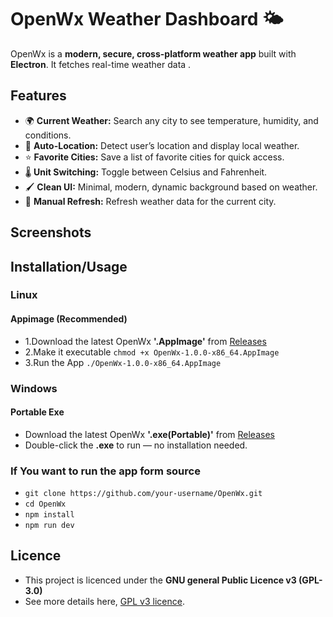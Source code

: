 # OpenWx Weather Dashboard 🌤️

OpenWx is a **modern, secure, cross-platform weather app** built with **Electron**. 
It fetches real-time weather data .

## Features

- 🌍 **Current Weather:** Search any city to see temperature, humidity, and conditions.  
- 📍 **Auto-Location:** Detect user’s location and display local weather.  
- ⭐ **Favorite Cities:** Save a list of favorite cities for quick access.  
- 🌡️ **Unit Switching:** Toggle between Celsius and Fahrenheit.  
- 🖌️ **Clean UI:** Minimal, modern, dynamic background based on weather.  
- 🔄 **Manual Refresh:** Refresh weather data for the current city.  


## Screenshots

## Installation/Usage

### Linux 
#### Appimage (Recommended)

- 1.Download the latest OpenWx **'.AppImage'** from [Releases](https://github.com/nish12965/OpenWx/releases)
- 2.Make it executable
```chmod +x OpenWx-1.0.0-x86_64.AppImage```
- 3.Run the App
  ```./OpenWx-1.0.0-x86_64.AppImage```

### Windows

#### Portable Exe
- Download the latest OpenWx **'.exe(Portable)'** from [Releases](https://github.com/nish12965/OpenWx/releases)
- Double-click the **.exe** to run — no installation needed.

### If You want to run the app form source

- ```git clone https://github.com/your-username/OpenWx.git```
- ```cd OpenWx```
- ```npm install```
- ```npm run dev```


## Licence 
- This project is licenced under the **GNU general Public Licence v3 (GPL-3.0)**
- See more details here, [GPL v3 licence](https://www.gnu.org/licenses/gpl-3.0.en.html).




